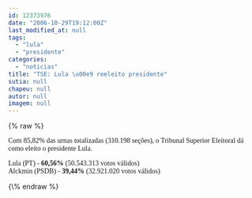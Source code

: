 ```yaml
---
id: 12373976
date: "2006-10-29T19:12:00Z"
last_modified_at: null
tags:
  - "lula"
  - "presidente"
categories:
  - "noticias"
title: "TSE: Lula \u00e9 reeleito presidente"
sutia: null
chapeu: null
autor: null
imagem: null
---
```

{\% raw %}
<p><P><FONT face=Verdana>Com 85,82% das urnas totalizadas (310.198 seções), o Tribunal Superior Eleitoral dá como eleito o presidente Lula.</FONT></P></p>
<p><P><FONT face=Verdana>Lula (PT) - <STRONG>60,56%</STRONG> (50.543.313 votos válidos)<BR>Alckmin (PSDB) - <STRONG>39,44%</STRONG> (32.921.020 votos válidos)</FONT></P> </p>
{\% endraw %}